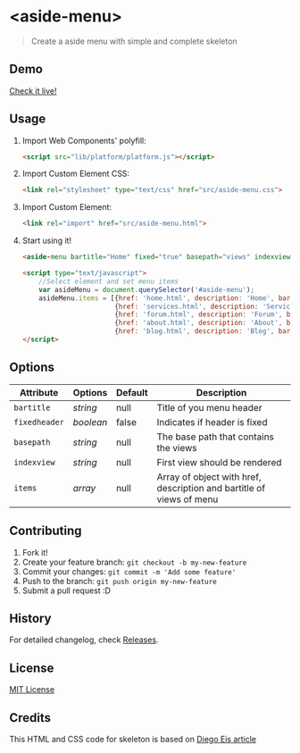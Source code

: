 # &lt;aside-menu&gt;

> Create a aside menu with simple and complete skeleton

## Demo

[Check it live!](http://leonardosalles.com/aside-menu/)

## Usage

1. Import Web Components' polyfill:

    ```html
    <script src="lib/platform/platform.js"></script>
    ```

2. Import Custom Element CSS:

    ```html
    <link rel="stylesheet" type="text/css" href="src/aside-menu.css">
    ```

3. Import Custom Element:

    ```html
    <link rel="import" href="src/aside-menu.html">
    ```

4. Start using it!

    ```html
    <aside-menu bartitle="Home" fixed="true" basepath="views" indexview="home.html" id="aside-menu"></aside-menu>
    ```
    
    ```html
    <script type="text/javascript">
        //Select element and set menu items
        var asideMenu = document.querySelector('#aside-menu');
        asideMenu.items = [{href: 'home.html', description: 'Home', bartitle: 'Home'},
                           {href: 'services.html', description: 'Services', bartitle: 'Services'},
                           {href: 'forum.html', description: 'Forum', bartitle: 'Forum'},
                           {href: 'about.html', description: 'About', bartitle: 'About'},
                           {href: 'blog.html', description: 'Blog', bartitle: 'Blog'}];
    </script>
    ```
    



## Options

Attribute  | Options                   | Default             | Description
---        | ---                       | ---                 | ---
`bartitle` | *string*                  | null                | Title of you menu header
`fixedheader`| *boolean*                 | false               | Indicates if header is fixed
`basepath` | *string*                  | null                | The base path that contains the views
`indexview`| *string*                  | null                | First view should be rendered
`items`    | *array*                   | null                | Array of object with href, description and bartitle of views of menu

## Contributing

1. Fork it!
2. Create your feature branch: `git checkout -b my-new-feature`
3. Commit your changes: `git commit -m 'Add some feature'`
4. Push to the branch: `git push origin my-new-feature`
5. Submit a pull request :D

## History

For detailed changelog, check [Releases](https://github.com/leonardosalles/aside-menu/releases).

## License

[MIT License](http://opensource.org/licenses/MIT)

## Credits
This HTML and CSS code for skeleton is based on [Diego Eis article](http://tableless.com.br/fazendo-um-slide-menu-mobile-sem-plugin/)


